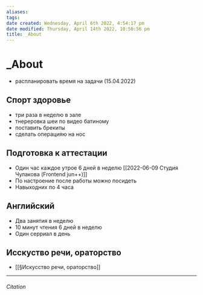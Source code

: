```yaml
---
aliases: 
tags: 
date created: Wednesday, April 6th 2022, 4:54:17 pm
date modified: Thursday, April 14th 2022, 10:50:56 pm
title: _About
---
```


# _About

- распланировать время на задачи (15.04.2022)

## Спорт здоровье

- три раза в неделю в зале
- тнереровка шеи по видео батиному
- поставить брекиты
- сделать операцияю на нос

## Подготовка к аттестации

- Один час каждое утрое 6 дней в неделю  [[2022-06-09 Студия Чулакова (Frontend jun++)]]
- По настроение после работы можно посидеть
- Навыходних по 4 часа

## Английский

- Два занятия в неделю
- 10 минут чтения  6 дней в неделю
- Один серриал в день

## Исскуство речи, ораторство

- [[§Искусство речи, ораторство]]

---

###### Citation

